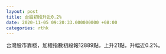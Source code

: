 ```yaml
---
layout: post
title: 台股初段升近0.2%
date: 2020-11-05 09:20:33.000000000 +08:00
categories: rthk
---
```


台灣股市靠穩，加權指數初段報12889點，上升21點，升幅近0.2%。
